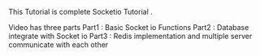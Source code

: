 This Tutorial is complete Socketio Tutorial . 

Video has three parts 
Part1 : Basic Socket io Functions 
Part2 : Database integrate with Socket io
Part3 : Redis implementation and multiple server communicate with each other 

